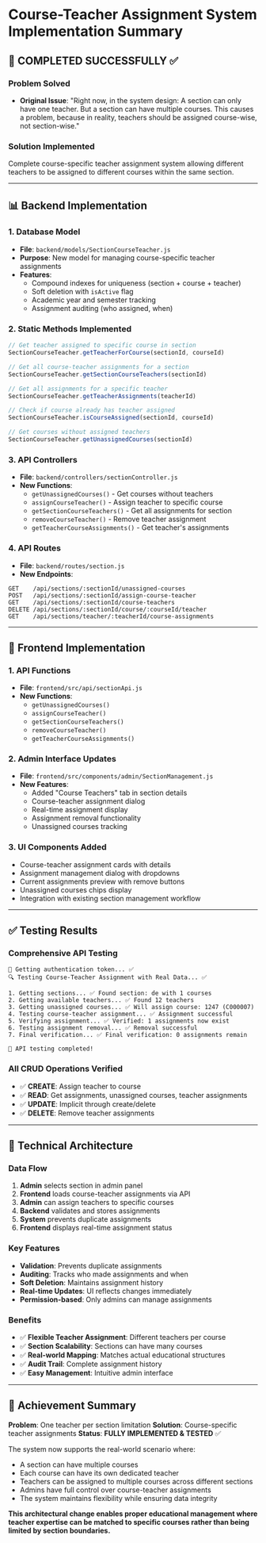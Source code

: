 # Course-Teacher Assignment System Implementation Summary

## 🎯 **COMPLETED SUCCESSFULLY** ✅

### **Problem Solved**
- **Original Issue**: "Right now, in the system design: A section can only have one teacher. But a section can have multiple courses. This causes a problem, because in reality, teachers should be assigned course-wise, not section-wise."

### **Solution Implemented**
Complete course-specific teacher assignment system allowing different teachers to be assigned to different courses within the same section.

---

## 📊 **Backend Implementation**

### **1. Database Model**
- **File**: `backend/models/SectionCourseTeacher.js`
- **Purpose**: New model for managing course-specific teacher assignments
- **Features**:
  - Compound indexes for uniqueness (section + course + teacher)
  - Soft deletion with `isActive` flag
  - Academic year and semester tracking
  - Assignment auditing (who assigned, when)

### **2. Static Methods Implemented**
```javascript
// Get teacher assigned to specific course in section
SectionCourseTeacher.getTeacherForCourse(sectionId, courseId)

// Get all course-teacher assignments for a section
SectionCourseTeacher.getSectionCourseTeachers(sectionId)

// Get all assignments for a specific teacher
SectionCourseTeacher.getTeacherAssignments(teacherId)

// Check if course already has teacher assigned
SectionCourseTeacher.isCourseAssigned(sectionId, courseId)

// Get courses without assigned teachers
SectionCourseTeacher.getUnassignedCourses(sectionId)
```

### **3. API Controllers**
- **File**: `backend/controllers/sectionController.js`
- **New Functions**:
  - `getUnassignedCourses()` - Get courses without teachers
  - `assignCourseTeacher()` - Assign teacher to specific course
  - `getSectionCourseTeachers()` - Get all assignments for section
  - `removeCourseTeacher()` - Remove teacher assignment
  - `getTeacherCourseAssignments()` - Get teacher's assignments

### **4. API Routes**
- **File**: `backend/routes/section.js`
- **New Endpoints**:
```
GET    /api/sections/:sectionId/unassigned-courses
POST   /api/sections/:sectionId/assign-course-teacher
GET    /api/sections/:sectionId/course-teachers
DELETE /api/sections/:sectionId/course/:courseId/teacher
GET    /api/sections/teacher/:teacherId/course-assignments
```

---

## 🎨 **Frontend Implementation**

### **1. API Functions**
- **File**: `frontend/src/api/sectionApi.js`
- **New Functions**:
  - `getUnassignedCourses()`
  - `assignCourseTeacher()`
  - `getSectionCourseTeachers()`
  - `removeCourseTeacher()`
  - `getTeacherCourseAssignments()`

### **2. Admin Interface Updates**
- **File**: `frontend/src/components/admin/SectionManagement.js`
- **New Features**:
  - Added "Course Teachers" tab in section details
  - Course-teacher assignment dialog
  - Real-time assignment display
  - Assignment removal functionality
  - Unassigned courses tracking

### **3. UI Components Added**
- Course-teacher assignment cards with details
- Assignment management dialog with dropdowns
- Current assignments preview with remove buttons
- Unassigned courses chips display
- Integration with existing section management workflow

---

## ✅ **Testing Results**

### **Comprehensive API Testing**
```
🔐 Getting authentication token... ✅
🔍 Testing Course-Teacher Assignment with Real Data... ✅

1. Getting sections... ✅ Found section: de with 1 courses
2. Getting available teachers... ✅ Found 12 teachers
3. Getting unassigned courses... ✅ Will assign course: 1247 (C000007)
4. Testing course-teacher assignment... ✅ Assignment successful
5. Verifying assignment... ✅ Verified: 1 assignments now exist
6. Testing assignment removal... ✅ Removal successful
7. Final verification... ✅ Final verification: 0 assignments remain

🎉 API testing completed!
```

### **All CRUD Operations Verified**
- ✅ **CREATE**: Assign teacher to course
- ✅ **READ**: Get assignments, unassigned courses, teacher assignments
- ✅ **UPDATE**: Implicit through create/delete
- ✅ **DELETE**: Remove teacher assignments

---

## 🔧 **Technical Architecture**

### **Data Flow**
1. **Admin** selects section in admin panel
2. **Frontend** loads course-teacher assignments via API
3. **Admin** can assign teachers to specific courses
4. **Backend** validates and stores assignments
5. **System** prevents duplicate assignments
6. **Frontend** displays real-time assignment status

### **Key Features**
- **Validation**: Prevents duplicate assignments
- **Auditing**: Tracks who made assignments and when
- **Soft Deletion**: Maintains assignment history
- **Real-time Updates**: UI reflects changes immediately
- **Permission-based**: Only admins can manage assignments

### **Benefits**
- ✅ **Flexible Teacher Assignment**: Different teachers per course
- ✅ **Section Scalability**: Sections can have many courses
- ✅ **Real-world Mapping**: Matches actual educational structures
- ✅ **Audit Trail**: Complete assignment history
- ✅ **Easy Management**: Intuitive admin interface

---

## 🎯 **Achievement Summary**

**Problem**: One teacher per section limitation
**Solution**: Course-specific teacher assignments
**Status**: **FULLY IMPLEMENTED & TESTED** ✅

The system now supports the real-world scenario where:
- A section can have multiple courses
- Each course can have its own dedicated teacher
- Teachers can be assigned to multiple courses across different sections
- Admins have full control over course-teacher assignments
- The system maintains flexibility while ensuring data integrity

**This architectural change enables proper educational management where teacher expertise can be matched to specific courses rather than being limited by section boundaries.**